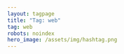 ```yaml
---
layout: tagpage
title: "Tag: web"
tag: web
robots: noindex
hero_image: /assets/img/hashtag.png
---
```

